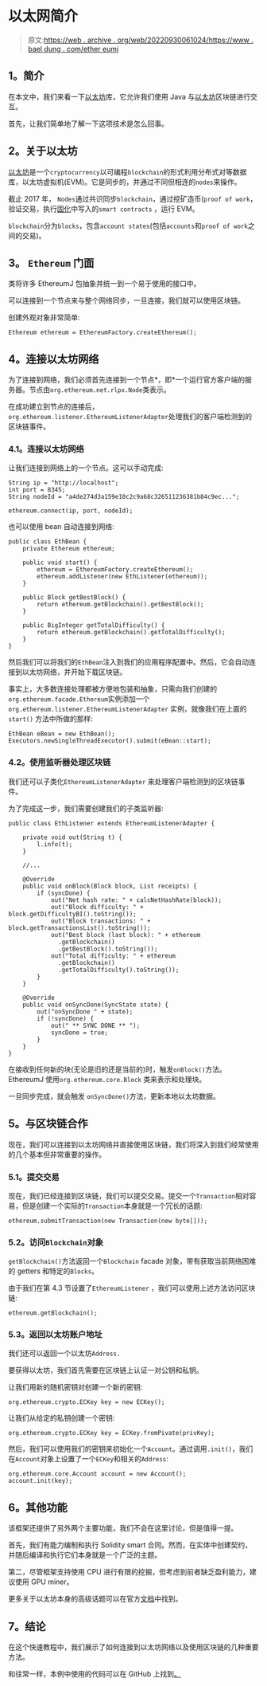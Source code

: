 # 以太网简介

> 原文:[https://web . archive . org/web/20220930061024/https://www . bael dung . com/ether eumj](https://web.archive.org/web/20220930061024/https://www.baeldung.com/ethereumj)

## **1。简介**

在本文中，我们来看一下[以太坊](https://web.archive.org/web/20221208143919/https://github.com/ethereum/ethereumj)库，它允许我们使用 Java 与[以太坊](https://web.archive.org/web/20221208143919/https://www.ethereum.org/)区块链进行交互。

首先，让我们简单地了解一下这项技术是怎么回事。

## **2。关于以太坊**

[以太坊](https://web.archive.org/web/20221208143919/https://www.ethereum.org/)是一个`cryptocurrency`以可编程`blockchain`的形式利用分布式对等数据库，以太坊虚拟机(EVM)。它是同步的，并通过不同但相连的`nodes`来操作。

截止 2017 年， `Nodes`通过共识同步`blockchain`，通过挖矿造币(`proof of work`，验证交易，执行[固化](https://web.archive.org/web/20221208143919/https://solidity.readthedocs.io/en/develop/)中写入的`smart contracts` ，运行 EVM。

`blockchain`分为`blocks`，包含`account states`(包括`accounts`和`proof of work`之间的交易)。

## **3。 `Ethereum` 门面**

类将许多 EthereumJ 包抽象并统一到一个易于使用的接口中。

可以连接到一个节点来与整个网络同步，一旦连接，我们就可以使用区块链。

创建外观对象非常简单:

```
Ethereum ethereum = EthereumFactory.createEthereum();
```

## **4。连接以太坊网络**

为了连接到网络，我们必须首先连接到一个节点*，即*一个运行官方客户端的服务器。节点由`org.ethereum.net.rlpx.Node`类表示。

在成功建立到节点的连接后，`org.ethereum.listener.EthereumListenerAdapter`处理我们的客户端检测到的区块链事件。

### **4.1。连接以太坊网络**

让我们连接到网络上的一个节点。这可以手动完成:

```
String ip = "http://localhost";
int port = 8345;
String nodeId = "a4de274d3a159e10c2c9a68c326511236381b84c9ec...";

ethereum.connect(ip, port, nodeId);
```

也可以使用 bean 自动连接到网络:

```
public class EthBean {
    private Ethereum ethereum;

    public void start() {
        ethereum = EthereumFactory.createEthereum();
        ethereum.addListener(new EthListener(ethereum));
    }

    public Block getBestBlock() {
        return ethereum.getBlockchain().getBestBlock();
    }

    public BigInteger getTotalDifficulty() {
        return ethereum.getBlockchain().getTotalDifficulty();
    }
}
```

然后我们可以将我们的`EthBean`注入到我们的应用程序配置中。然后，它会自动连接到以太坊网络，并开始下载区块链。

事实上，大多数连接处理都被方便地包装和抽象，只需向我们创建的`org.ethereum.facade.Ethereum`实例添加一个`org.ethereum.listener.EthereumListenerAdapter` 实例，就像我们在上面的 `start()` 方法中所做的那样:

```
EthBean eBean = new EthBean();
Executors.newSingleThreadExecutor().submit(eBean::start); 
```

### **4.2。使用监听器处理区块链**

我们还可以子类化`EthereumListenerAdapter` 来处理客户端检测到的区块链事件。

为了完成这一步，我们需要创建我们的子类监听器:

```
public class EthListener extends EthereumListenerAdapter {

    private void out(String t) {
        l.info(t);
    }

    //...

    @Override
    public void onBlock(Block block, List receipts) {
        if (syncDone) {
            out("Net hash rate: " + calcNetHashRate(block));
            out("Block difficulty: " + block.getDifficultyBI().toString());
            out("Block transactions: " + block.getTransactionsList().toString());
            out("Best block (last block): " + ethereum
              .getBlockchain()
              .getBestBlock().toString());
            out("Total difficulty: " + ethereum
              .getBlockchain()
              .getTotalDifficulty().toString());
        }
    }

    @Override
    public void onSyncDone(SyncState state) {
        out("onSyncDone " + state);
        if (!syncDone) {
            out(" ** SYNC DONE ** ");
            syncDone = true;
        }
    }
} 
```

在接收到任何新的块(无论是旧的还是当前的)时，触发`onBlock()`方法。EthereumJ 使用``org.ethereum.core.Block`` 类来表示和处理块。

一旦同步完成，就会触发 `onSyncDone()`方法，更新本地以太坊数据。

## **5。与区块链合作**

现在，我们可以连接到以太坊网络并直接使用区块链，我们将深入到我们经常使用的几个基本但非常重要的操作。

### **5.1。提交交易**

现在，我们已经连接到区块链，我们可以提交交易。提交一个`Transaction`相对容易，但是创建一个实际的`Transaction`本身就是一个冗长的话题:

```
ethereum.submitTransaction(new Transaction(new byte[]));
```

### **5.2。访问`Blockchain`对象**

`getBlockchain()`方法返回一个`Blockchain` facade 对象，带有获取当前网络困难的 getters 和特定的`Blocks`。

由于我们在第 4.3 节设置了`EthereumListener` ，我们可以使用上述方法访问区块链:

```
ethereum.getBlockchain(); 
```

### 5.3。返回以太坊账户地址

我们还可以返回一个以太坊`Address.`

要获得以太坊，我们首先需要在区块链上认证一对公钥和私钥。

让我们用新的随机密钥对创建一个新的密钥:

```
org.ethereum.crypto.ECKey key = new ECKey(); 
```

让我们从给定的私钥创建一个密钥:

```
org.ethereum.crypto.ECKey key = ECKey.fromPivate(privKey);
```

然后，我们可以使用我们的密钥来初始化一个`Account`。通过调用`.init()`，我们在`Account`对象上设置了一个`ECKey`和相关的`Address`:

```
org.ethereum.core.Account account = new Account();
account.init(key);
```

## **6。其他功能**

该框架还提供了另外两个主要功能，我们不会在这里讨论，但是值得一提。

首先，我们有能力编制和执行 Solidity smart 合同。然而，在实体中创建契约，并随后编译和执行它们本身就是一个广泛的主题。

第二，尽管框架支持使用 CPU 进行有限的挖掘，但考虑到前者缺乏盈利能力，建议使用 GPU miner。

更多关于以太坊本身的高级话题可以在官方[文档](https://web.archive.org/web/20221208143919/https://www.ethereum.org/developers/)中找到。

## **7。结论**

在这个快速教程中，我们展示了如何连接到以太坊网络以及使用区块链的几种重要方法。

和往常一样，本例中使用的代码可以在 GitHub 上找到[。](https://web.archive.org/web/20221208143919/https://github.com/eugenp/tutorials/tree/master/ethereum)
